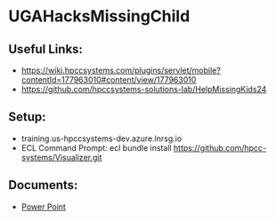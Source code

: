 # UGAHacksMissingChild
## Useful Links:
* https://wiki.hpccsystems.com/plugins/servlet/mobile?contentId=177963010#content/view/177963010
* https://github.com/hpccsystems-solutions-lab/HelpMissingKids24

## Setup:
* training.us-hpccsystems-dev.azure.lnrsg.io
* ECL Command Prompt: ecl bundle install https://github.com/hpcc-systems/Visualizer.git

## Documents:
* [Power Point](https://github.com/Samuel-Downs/KidsCantFly/blob/main/docs/Kids%20Can't%20Fly.pptx)

